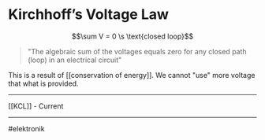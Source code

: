 # Kirchhoff’s Voltage Law
$$\sum V = 0 \s \text{closed loop}$$
> "The algebraic sum of the voltages equals zero for any closed path (loop) in an electrical circuit"

This is a result of [[conservation of energy]]. We cannot "use" more voltage that what is provided.

---

[[KCL]] - Current

---
#elektronik 